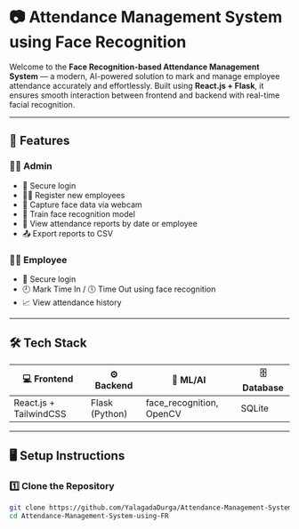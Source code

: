 # 📷 Attendance Management System using Face Recognition

Welcome to the **Face Recognition-based Attendance Management System** — a modern, AI-powered solution to mark and manage employee attendance accurately and effortlessly. Built using **React.js + Flask**, it ensures smooth interaction between frontend and backend with real-time facial recognition.

---

## 🚀 Features

### 👩‍💼 Admin
- 🔐 Secure login
- 👨‍💼 Register new employees
- 📸 Capture face data via webcam
- 🧠 Train face recognition model
- 📅 View attendance reports by date or employee
- 📤 Export reports to CSV

### 👩‍💻 Employee
- 🔐 Secure login
- 🕘 Mark Time In / 🕔 Time Out using face recognition
- 📈 View attendance history

---

## 🛠️ Tech Stack

| 💻 Frontend | ⚙️ Backend | 🧠 ML/AI | 🗄️ Database |
|-------------|-------------|-----------|-------------|
| React.js + TailwindCSS | Flask (Python) | face_recognition, OpenCV | SQLite |

---

## 🖥️ Setup Instructions

### 1️⃣ Clone the Repository

```bash
git clone https://github.com/YalagadaDurga/Attendance-Management-System-using-FR.git
cd Attendance-Management-System-using-FR
